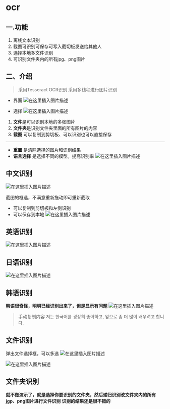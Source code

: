 # ocr
## 一.功能
1. 离线文本识别
2. 截图可识别可保存可写入截切板发送给其他人
3. 选择本地多文件识别
4. 可识别文件夹内的所有jpg、png图片

## 二、介绍
> 采用Tesseract OCR识别
> 采用多线程进行图片识别
* 界面
![在这里插入图片描述](https://img-blog.csdnimg.cn/6ddc58b447f240dda971d978e0b56bba.png)


* 选择
![在这里插入图片描述](https://img-blog.csdnimg.cn/fba8dccf23eb4ec1a779f380711f1a1d.png)


1. **文件**是可以识别本地的多张图片
2. **文件夹**是识别文件夹里面的所有图片的内容
3. **截图** 可以复制到剪切板、可以识别也可以直接保存
****
* **重置** 是清除选择的图片和识别结果
* **语言选择** 是选择不同的模型。提高识别率
![在这里插入图片描述](https://img-blog.csdnimg.cn/75290d9d5dc54eba93b730ace0320d18.png)


## 中文识别
![在这里插入图片描述](https://img-blog.csdnimg.cn/22a001b1ee0e469f9a0595a766006b92.png)


截图的框选，不满意重新拖动即可重新截取
* 可以复制到剪切板和左侧识别
* 可以保存到本地
![在这里插入图片描述](https://img-blog.csdnimg.cn/f7f02468794a4c27a619fb57f10fff37.png)


## 英语识别
![在这里插入图片描述](https://img-blog.csdnimg.cn/c4537dcd146549f4a41dbb237e9905bf.png)


## 日语识别
![在这里插入图片描述](https://img-blog.csdnimg.cn/c7bcf79c96134435a53b335cbd419335.png)


## 韩语识别
**韩语很奇怪，明明已经识别出来了，但是显示有问题**
![在这里插入图片描述](https://img-blog.csdnimg.cn/9529157ae48744a2a3d9de9b78d0f91a.png)


>手动复制内容
>저는 한국어를 굉장히 좋아하고, 앞으로 좀 더 많이 배우려고 합니다.

## 文件识别
弹出文件选择框，可以多选
![在这里插入图片描述](https://img-blog.csdnimg.cn/071992df2f404ea19c7da4f443aa40e5.png)


![在这里插入图片描述](https://img-blog.csdnimg.cn/55abe83c760c42b4b1ec4b2cbfb1ecdb.png)


## 文件夹识别
**就不做演示了，就是选择你要识别的文件夹，然后递归识别改文件夹内的所有jgp、png图片进行文件识别**
**识别的结果还是很不错的**
